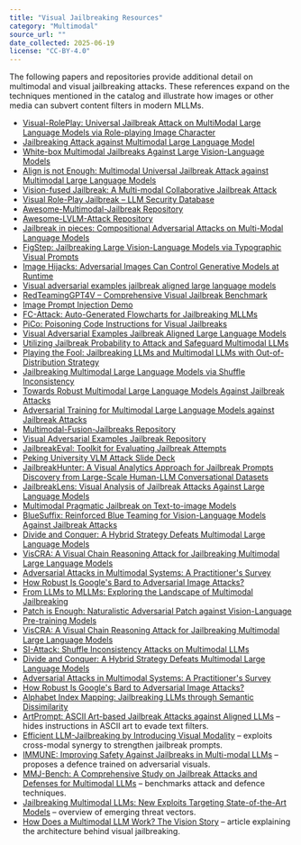 ```yaml
---
title: "Visual Jailbreaking Resources"
category: "Multimodal"
source_url: ""
date_collected: 2025-06-19
license: "CC-BY-4.0"
---
```


The following papers and repositories provide additional detail on multimodal and visual jailbreaking attacks. These references expand on the techniques mentioned in the catalog and illustrate how images or other media can subvert content filters in modern MLLMs.

- [Visual-RolePlay: Universal Jailbreak Attack on MultiModal Large Language Models via Role-playing Image Character](https://arxiv.org/abs/2405.20773)
- [Jailbreaking Attack against Multimodal Large Language Model](https://arxiv.org/abs/2402.02309)
- [White-box Multimodal Jailbreaks Against Large Vision-Language Models](https://openreview.net/forum?id=SMOUQtEaAf)
- [Align is not Enough: Multimodal Universal Jailbreak Attack against Multimodal Large Language Models](https://arxiv.org/html/2506.01307v1)
- [Vision-fused Jailbreak: A Multi-modal Collaborative Jailbreak Attack](https://practical-dl.github.io/2024/short_paper/13/CameraReady/13.pdf)
- [Visual Role-Play Jailbreak – LLM Security Database](https://www.promptfoo.dev/lm-security-db/vuln/undefined-55c7b700)
- [Awesome-Multimodal-Jailbreak Repository](https://github.com/liuxuannan/Awesome-Multimodal-Jailbreak)
- [Awesome-LVLM-Attack Repository](https://github.com/liudaizong/Awesome-LVLM-Attack)
- [Jailbreak in pieces: Compositional Adversarial Attacks on Multi-Modal Language Models](https://openreview.net/forum?id=plmBsXHxgR)
- [FigStep: Jailbreaking Large Vision-Language Models via Typographic Visual Prompts](https://arxiv.org/abs/2311.05608)
- [Image Hijacks: Adversarial Images Can Control Generative Models at Runtime](https://arxiv.org/abs/2309.00236)
- [Visual adversarial examples jailbreak aligned large language models](https://openreview.net/forum?id=Hy3ibGttS3)
- [RedTeamingGPT4V – Comprehensive Visual Jailbreak Benchmark](https://github.com/chenxshuo/RedTeamingGPT4V)
- [Image Prompt Injection Demo](https://github.com/TrustAI-laboratory/Image-Prompt-Injection-Demo)
- [FC-Attack: Auto-Generated Flowcharts for Jailbreaking MLLMs](https://www.semanticscholar.org/paper/53e3cd36df0ef035a7503783b55d005d1e7c0a67)
- [PiCo: Poisoning Code Instructions for Visual Jailbreaks](https://arxiv.org/abs/2504.01444)
- [Visual Adversarial Examples Jailbreak Aligned Large Language Models](https://arxiv.org/abs/2306.13213)
- [Utilizing Jailbreak Probability to Attack and Safeguard Multimodal LLMs](https://arxiv.org/abs/2503.06989)
- [Playing the Fool: Jailbreaking LLMs and Multimodal LLMs with Out-of-Distribution Strategy](https://arxiv.org/abs/2503.20823)
- [Jailbreaking Multimodal Large Language Models via Shuffle Inconsistency](https://arxiv.org/abs/2501.04931)
- [Towards Robust Multimodal Large Language Models Against Jailbreak Attacks](https://arxiv.org/abs/2502.00653)
- [Adversarial Training for Multimodal Large Language Models against Jailbreak Attacks](https://arxiv.org/abs/2503.04833)
- [Multimodal-Fusion-Jailbreaks Repository](https://github.com/facebookresearch/multimodal-fusion-jailbreaks)
- [Visual Adversarial Examples Jailbreak Repository](https://github.com/unispac/visual-adversarial-examples-jailbreak-large-language-models)
- [JailbreakEval: Toolkit for Evaluating Jailbreak Attempts](https://www.ndss-symposium.org/wp-content/uploads/2025-poster-19.pdf)
- [Peking University VLM Attack Slide Deck](https://pku-ml-group.github.io/ppt/20240105-VLM%20attack-yuwang.pdf)
- [JailbreakHunter: A Visual Analytics Approach for Jailbreak Prompts Discovery from Large-Scale Human-LLM Conversational Datasets](https://arxiv.org/abs/2407.03045)
- [JailbreakLens: Visual Analysis of Jailbreak Attacks Against Large Language Models](https://arxiv.org/abs/2404.08793)
- [Multimodal Pragmatic Jailbreak on Text-to-image Models](https://arxiv.org/abs/2409.19149)
- [BlueSuffix: Reinforced Blue Teaming for Vision-Language Models Against Jailbreak Attacks](https://arxiv.org/abs/2410.20971)
- [Divide and Conquer: A Hybrid Strategy Defeats Multimodal Large Language Models](https://arxiv.org/abs/2412.16555)
- [VisCRA: A Visual Chain Reasoning Attack for Jailbreaking Multimodal Large Language Models](https://arxiv.org/abs/2505.19684)
- [Adversarial Attacks in Multimodal Systems: A Practitioner's Survey](https://arxiv.org/abs/2505.03084)
- [How Robust Is Google's Bard to Adversarial Image Attacks?](https://arxiv.org/abs/2309.11751)
- [From LLMs to MLLMs: Exploring the Landscape of Multimodal Jailbreaking](https://arxiv.org/abs/2406.14859)
- [Patch is Enough: Naturalistic Adversarial Patch against Vision-Language Pre-training Models](https://arxiv.org/abs/2410.04884)
- [VisCRA: A Visual Chain Reasoning Attack for Jailbreaking Multimodal Large Language Models](https://arxiv.org/abs/2505.19684)
- [SI-Attack: Shuffle Inconsistency Attacks on Multimodal LLMs](https://arxiv.org/abs/2504.06537)
- [Divide and Conquer: A Hybrid Strategy Defeats Multimodal Large Language Models](https://arxiv.org/abs/2412.16555)
- [Adversarial Attacks in Multimodal Systems: A Practitioner's Survey](https://arxiv.org/abs/2505.03084)
- [How Robust Is Google's Bard to Adversarial Image Attacks?](https://arxiv.org/abs/2309.11751)
- [Alphabet Index Mapping: Jailbreaking LLMs through Semantic Dissimilarity](https://arxiv.org/abs/2506.16722)
- [ArtPrompt: ASCII Art-based Jailbreak Attacks against Aligned LLMs](https://aclanthology.org/2024.acl-long.809/) – hides instructions in ASCII art to evade text filters.
- [Efficient LLM-Jailbreaking by Introducing Visual Modality](https://openreview.net/forum?id=6FuTRXhgJM) – exploits cross-modal synergy to strengthen jailbreak prompts.
- [IMMUNE: Improving Safety Against Jailbreaks in Multi-modal LLMs](https://cvpr.thecvf.com/virtual/2025/poster/34085) – proposes a defence trained on adversarial visuals.
- [MMJ-Bench: A Comprehensive Study on Jailbreak Attacks and Defenses for Multimodal LLMs](https://ojs.aaai.org/index.php/AAAI/article/view/34983/37138) – benchmarks attack and defence techniques.
- [Jailbreaking Multimodal LLMs: New Exploits Targeting State-of-the-Art Models](https://splx.ai/blog/jailbreaking-multimodal-llms-new-exploits-targeting-state-of-the-art-models) – overview of emerging threat vectors.
- [How Does a Multimodal LLM Work? The Vision Story](https://www.analyticsvidhya.com/blog/2025/06/multimodal-llm/) – article explaining the architecture behind visual jailbreaking.
